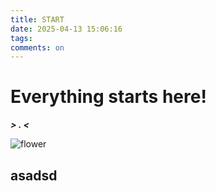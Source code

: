 ```yaml
---
title: START
date: 2025-04-13 15:06:16
tags: 
comments: on
---
```



# Everything starts here!

***\> . <***

![flower](https://cdn.jsdelivr.net/gh/Miss3504186601/blog-assets@latest/pictures/%E8%90%BD%E8%8A%B1.jpg)


asadsd
---
